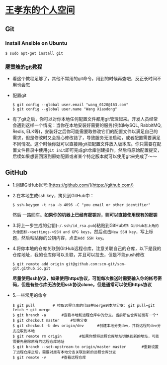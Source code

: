 # [王孝东的个人空间](https://scm-git.github.io/)
## Git
### Install Ansible on Ubuntu
```
$ sudo apt-get install git
```
### [廖雪峰的git教程](https://www.liaoxuefeng.com/wiki/0013739516305929606dd18361248578c67b8067c8c017b000)
* 看这个教程足够了，其他不常用的git命令，用到的时候再查吧，反正长时间不用也会忘
* 配置git

  ```
  $ git config --global user.email "wang_0120@163.com"
  $ git config --global user.name "Wang Xiaodong"
  ```

* 有了git之后，你可以对你本地任何配置文件都用git管理起来。开发人员经常会遇到这样一个情况：当你在本地安装好需要的服务(例如MySQL, RabbitMQ, Redis, ELK等)，安装好之后你可能需要取修改它们的配置文件以满足自己的需求，但是修改时又会担心修改错了，导致服务无法启动，或者配置需要满足不同情况。这个时候你就可以直接用git把配置文件放入版本库。你只需要在配置文件目录中使用`git init`即可完成git仓库创建操作，然后将原始配置提交，后续如果想要回滚到原始配置或者某个特定版本就可以使用git来完成了～～

## GitHub
* 1.创建GitHub帐号:[https://github.com/](https://github.com/)
* 2.在本地生成ssh key，拷贝到GitHub中：

  ```
  $ ssh-keygen -t rsa -b 4096 -C "you email or other identifier"
  ```
  然后 一路回车。**如果你的机器上已经有密钥对，则可以直接使用现有的密钥**

* 3.将上一步生成的公钥(`~/.ssh/id_rsa.pub`)粘贴到GitHub中: `GitHub右上角的头像图标->settings->SSH and GPG keys`，然后点击`New SSH key`，写上标题，然后粘贴你的公钥内容，点击`Add SSH key`。

* 4.将你本地的仓库关联到GitHub远程仓库，注意关联自己的仓库，以下是我的仓库地址，我的仓库你可以关联，并且可以拉去，但是不能push修改

  ```
  $ git remote add origin git@github.com:scm-git/scm-git.github.io.git 
  ```
  **尽量使用ssh协议，如果使用https协议，可能每次推送时需要输入你的帐号密码，但是有些仓库无法使用ssh协议clone，但是通常可以使用https协议**
  
* 5.一些常用的命令

  ```
  $ git pull        # 拉取远程仓库的代码并merge到本地分支: git pull=git fetch + git merge
  $ git branch -a       #查看本地和远程仓库中的分支，当前所在仓库前面有一个*
  $ git checkout master     #切换分支
  $ git checkout -b dev origin/dev      #创建本地分支dev，并将远程的dev分支拉取到本地
  $ git remote rm origin        #如果你想将远程仓库地址切换到新的地址，可能需要先删除原有的远程仓库地址
  $ git branch --set-upstream-to origin/master master       #重新设置了远程仓库之后，需要对原有本地分支关联到新的远程仓库分支
  $ git remote -v       #查看远程仓库
  ```
  